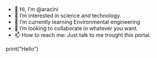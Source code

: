 - 👋 Hi, I’m @aracini
- 👀 I’m interested in science and technology.
- 🌱 I’m currently learning Environmental engineering
- 💞️ I’m looking to collaborate in whatever you want.
- 📫 How to reach me: Just talk to me trought this portal.

<!---
aracini/aracini is a ✨ special ✨ repository because its `README.md` (this file) appears on your GitHub profile.
You can click the Preview link to take a look at your changes.
--->print("Hello")
